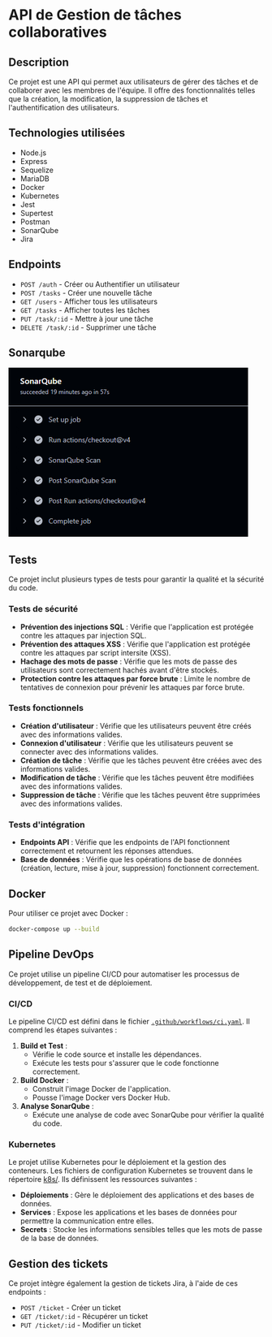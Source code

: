 # API de Gestion de tâches collaboratives

## Description
Ce projet est une API qui permet aux utilisateurs de gérer des tâches et de collaborer avec les membres de l'équipe. Il offre des fonctionnalités telles que la création, la modification, la suppression de tâches et l'authentification des utilisateurs.

## Technologies utilisées
- Node.js
- Express
- Sequelize
- MariaDB
- Docker
- Kubernetes
- Jest
- Supertest
- Postman
- SonarQube
- Jira

## Endpoints
- `POST /auth` - Créer ou Authentifier un utilisateur
- `POST /tasks` - Créer une nouvelle tâche
- `GET /users` - Afficher tous les utilisateurs
- `GET /tasks` - Afficher toutes les tâches
- `PUT /task/:id` - Mettre à jour une tâche
- `DELETE /task/:id` - Supprimer une tâche

## Sonarqube
![Résultat de l'analyse Sonarqube](screenshots/sonarqube_results.png)

## Tests
Ce projet inclut plusieurs types de tests pour garantir la qualité et la sécurité du code.

### Tests de sécurité
- **Prévention des injections SQL** : Vérifie que l'application est protégée contre les attaques par injection SQL.
- **Prévention des attaques XSS** : Vérifie que l'application est protégée contre les attaques par script intersite (XSS).
- **Hachage des mots de passe** : Vérifie que les mots de passe des utilisateurs sont correctement hachés avant d'être stockés.
- **Protection contre les attaques par force brute** : Limite le nombre de tentatives de connexion pour prévenir les attaques par force brute.

### Tests fonctionnels
- **Création d'utilisateur** : Vérifie que les utilisateurs peuvent être créés avec des informations valides.
- **Connexion d'utilisateur** : Vérifie que les utilisateurs peuvent se connecter avec des informations valides.
- **Création de tâche** : Vérifie que les tâches peuvent être créées avec des informations valides.
- **Modification de tâche** : Vérifie que les tâches peuvent être modifiées avec des informations valides.
- **Suppression de tâche** : Vérifie que les tâches peuvent être supprimées avec des informations valides.

### Tests d'intégration
- **Endpoints API** : Vérifie que les endpoints de l'API fonctionnent correctement et retournent les réponses attendues.
- **Base de données** : Vérifie que les opérations de base de données (création, lecture, mise à jour, suppression) fonctionnent correctement.

## Docker
Pour utiliser ce projet avec Docker :
```bash
docker-compose up --build
```

## Pipeline DevOps
Ce projet utilise un pipeline CI/CD pour automatiser les processus de développement, de test et de déploiement.

### CI/CD
Le pipeline CI/CD est défini dans le fichier [`.github/workflows/ci.yaml`](.github/workflows/ci.yaml). Il comprend les étapes suivantes :
1. **Build et Test** : 
   - Vérifie le code source et installe les dépendances.
   - Exécute les tests pour s'assurer que le code fonctionne correctement.
2. **Build Docker** :
   - Construit l'image Docker de l'application.
   - Pousse l'image Docker vers Docker Hub.
3. **Analyse SonarQube** :
   - Exécute une analyse de code avec SonarQube pour vérifier la qualité du code.

### Kubernetes
Le projet utilise Kubernetes pour le déploiement et la gestion des conteneurs. Les fichiers de configuration Kubernetes se trouvent dans le répertoire [k8s/](k8s/). Ils définissent les ressources suivantes :
- **Déploiements** : Gère le déploiement des applications et des bases de données.
- **Services** : Expose les applications et les bases de données pour permettre la communication entre elles.
- **Secrets** : Stocke les informations sensibles telles que les mots de passe de la base de données.

## Gestion des tickets

Ce projet intègre également la gestion de tickets Jira, à l'aide de ces endpoints :

- `POST /ticket` - Créer un ticket
- `GET /ticket/:id` - Récupérer un ticket
- `PUT /ticket/:id` - Modifier un ticket

<!-- ## Installation
Pour installer le projet, clonez le dépôt et installez les dépendances :
```bash
git clone https://github.com/yourusername/collab_api.git
cd collab_api
npm install
```

## Utilisation
Pour démarrer le serveur, exécutez la commande suivante :
```bash
npm start
```
Le serveur démarrera sur `http://localhost:3000`.

### Étapes de conception :
1. **Analyse des besoins** : Identification des fonctionnalités nécessaires pour la gestion des tâches collaboratives.
2. **Conception de l'architecture** : Définition de l'architecture de l'API, choix des technologies (Node.js, Express, MariaDB).
3. **Mise en place de l'environnement de développement** : Configuration de l'environnement de développement, installation des dépendances.
4. **Développement des endpoints** : Création des routes pour l'authentification des utilisateurs et la gestion des tâches.
5. **Implémentation de la base de données** : Configuration de MariaDB pour stocker les utilisateurs et les tâches.
6. **Tests et débogage** : Tests unitaires, sécuritaires et d'intégration pour s'assurer du bon fonctionnement de l'API.
8. **Déploiement** : Déploiement de l'API sur un serveur de production. -->
